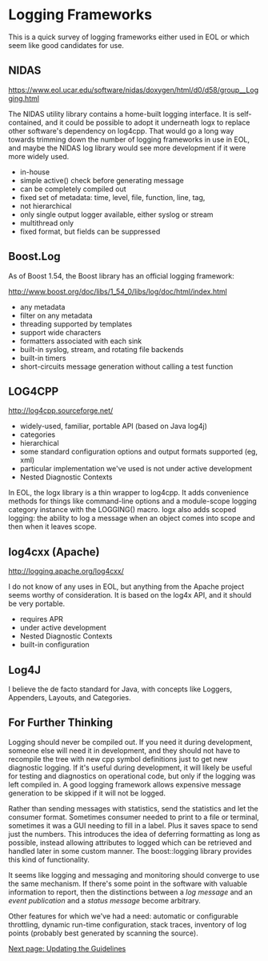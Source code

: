 # Logging Frameworks

This is a quick survey of logging frameworks either used in EOL or which seem
like good candidates for use.

## NIDAS

<https://www.eol.ucar.edu/software/nidas/doxygen/html/d0/d58/group__Logging.html>

The NIDAS utility library contains a home-built logging interface. It is self-
contained, and it could be possible to adopt it underneath logx to replace
other software's dependency on log4cpp. That would go a long way towards
trimming down the number of logging frameworks in use in EOL, and maybe the
NIDAS log library would see more development if it were more widely used.

- in-house
- simple active() check before generating message
- can be completely compiled out
- fixed set of metadata: time, level, file, function, line, tag,
- not hierarchical
- only single output logger available, either syslog or stream
- multithread only
- fixed format, but fields can be suppressed

## Boost.Log

As of Boost 1.54, the Boost library has an official logging framework:

<http://www.boost.org/doc/libs/1_54_0/libs/log/doc/html/index.html>

- any metadata
- filter on any metadata
- threading supported by templates
- support wide characters
- formatters associated with each sink
- built-in syslog, stream, and rotating file backends
- built-in timers
- short-circuits message generation without calling a test function

## LOG4CPP

<http://log4cpp.sourceforge.net/>

- widely-used, familiar, portable API (based on Java log4j)
- categories
- hierarchical
- some standard configuration options and output formats supported (eg, xml)
- particular implementation we've used is not under active development
- Nested Diagnostic Contexts

In EOL, the logx library is a thin wrapper to log4cpp. It adds convenience
methods for things like command-line options and a module-scope logging
category instance with the LOGGING() macro. logx also adds scoped logging: the
ability to log a message when an object comes into scope and then when it
leaves scope.

## log4cxx (Apache)

<http://logging.apache.org/log4cxx/>

I do not know of any uses in EOL, but anything from the Apache project seems
worthy of consideration. It is based on the log4x API, and it should be very
portable.

- requires APR
- under active development
- Nested Diagnostic Contexts
- built-in configuration

## Log4J

I believe the de facto standard for Java, with concepts like Loggers,
Appenders, Layouts, and Categories.

## For Further Thinking

Logging should never be compiled out. If you need it during development,
someone else will need it in development, and they should not have to
recompile the tree with new cpp symbol definitions just to get new diagnostic
logging. If it's useful during development, it will likely be useful for
testing and diagnostics on operational code, but only if the logging was left
compiled in. A good logging framework allows expensive message generation to
be skipped if it will not be logged.

Rather than sending messages with statistics, send the statistics and let the
consumer format. Sometimes consumer needed to print to a file or terminal,
sometimes it was a GUI needing to fill in a label. Plus it saves space to send
just the numbers. This introduces the idea of deferring formatting as long as
possible, instead allowing attributes to logged which can be retrieved and
handled later in some custom manner. The boost::logging library provides this
kind of functionality.

It seems like logging and messaging and monitoring should converge to use the
same mechanism. If there's some point in the software with valuable
information to report, then the distinctions between a _log message_ and an
_event publication_ and a _status message_ become arbitrary.

Other features for which we've had a need: automatic or configurable
throttling, dynamic run-time configuration, stack traces, inventory of log
points (probably best generated by scanning the source).

[Next page: Updating the Guidelines](Updating-the-Guidelines.md)
